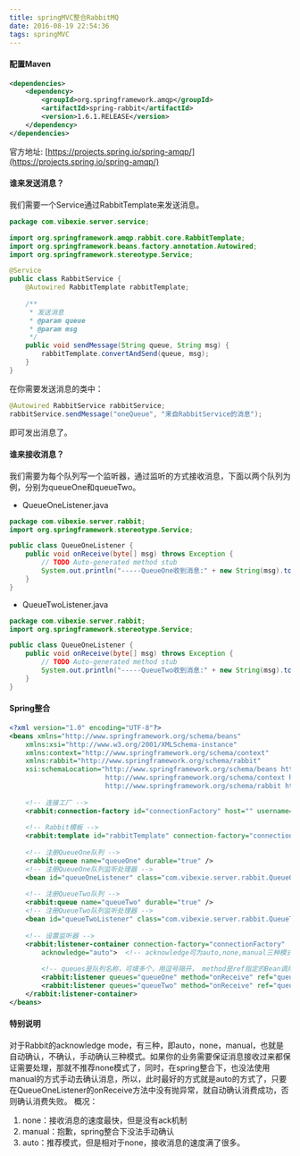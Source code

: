 ```yaml
---
title: springMVC整合RabbitMQ
date: 2016-08-19 22:54:36
tags: springMVC
---
```

#### 配置Maven
``` xml
<dependencies>
    <dependency>
        <groupId>org.springframework.amqp</groupId>
        <artifactId>spring-rabbit</artifactId>
        <version>1.6.1.RELEASE</version>
    </dependency>
</dependencies>
```
官方地址: [https://projects.spring.io/spring-amqp/](https://projects.spring.io/spring-amqp/)

#### 谁来发送消息？
我们需要一个Service通过RabbitTemplate来发送消息。
``` java
package com.vibexie.server.service;

import org.springframework.amqp.rabbit.core.RabbitTemplate;
import org.springframework.beans.factory.annotation.Autowired;
import org.springframework.stereotype.Service;

@Service
public class RabbitService {
	@Autowired RabbitTemplate rabbitTemplate;
	
	/**
	 * 发送消息
	 * @param queue
	 * @param msg
	 */
	public void sendMessage(String queue, String msg) {
		rabbitTemplate.convertAndSend(queue, msg);
	}
}
```
<!-- more -->
在你需要发送消息的类中：
``` java
@Autowired RabbitService rabbitService;
rabbitService.sendMessage("oneQueue", "来自RabbitService的消息");
```
即可发出消息了。


#### 谁来接收消息？
我们需要为每个队列写一个监听器，通过监听的方式接收消息，下面以两个队列为例，分别为queueOne和queueTwo。
* QueueOneListener.java
``` java
package com.vibexie.server.rabbit;
import org.springframework.stereotype.Service;

public class QueueOneListener {
	public void onReceive(byte[] msg) throws Exception {
		// TODO Auto-generated method stub
		System.out.println("-----QueueOne收到消息:" + new String(msg).toString());
	}
}
```
* QueueTwoListener.java
``` java
package com.vibexie.server.rabbit;
import org.springframework.stereotype.Service;

public class QueueOneListener {
	public void onReceive(byte[] msg) throws Exception {
		// TODO Auto-generated method stub
		System.out.println("-----QueueTwo收到消息:" + new String(msg).toString());
	}
}
```

#### Spring整合
``` xml
<?xml version="1.0" encoding="UTF-8"?>
<beans xmlns="http://www.springframework.org/schema/beans" 
	xmlns:xsi="http://www.w3.org/2001/XMLSchema-instance" 
	xmlns:context="http://www.springframework.org/schema/context"
	xmlns:rabbit="http://www.springframework.org/schema/rabbit"
	xsi:schemaLocation="http://www.springframework.org/schema/beans http://www.springframework.org/schema/beans/spring-beans-4.0.xsd
	                    http://www.springframework.org/schema/context http://www.springframework.org/schema/context/spring-context-4.0.xsd
	                    http://www.springframework.org/schema/rabbit http://www.springframework.org/schema/rabbit/spring-rabbit-1.5.xsd" >
	
	<!-- 连接工厂 -->
	<rabbit:connection-factory id="connectionFactory" host="" username="" password="" cache-mode="CONNECTION" connection-cache-size="25" />
	
	<!-- Rabbit模板 -->
    <rabbit:template id="rabbitTemplate" connection-factory="connectionFactory"/>
	   
	<!-- 注册QueueOne队列 -->
	<rabbit:queue name="queueOne" durable="true" />
	<!-- 注册QueueOne队列监听处理器 -->
	<bean id="queueOneListener" class="com.vibexie.server.rabbit.QueueOneListener" />
	
	<!-- 注册QueueTwo队列 -->
	<rabbit:queue name="queueTwo" durable="true" />
	<!-- 注册QueueTwo队列监听处理器 -->
	<bean id="queueTwoListener" class="com.vibexie.server.rabbit.QueueTwoListener" />
	
	<!-- 设置监听器 -->
	<rabbit:listener-container connection-factory="connectionFactory"
	    acknowledge="auto">  <!-- acknowledge可为auto,none,manual三种模式-->
	
        <!-- queues是队列名称，可填多个，用逗号隔开， method是ref指定的Bean调用Invoke方法执行的方法名称 -->
        <rabbit:listener queues="queueOne" method="onReceive" ref="queueOneListener" />
        <rabbit:listener queues="queueTwo" method="onReceive" ref="queueTwoListener" />
	</rabbit:listener-container>
</beans>
```
#### 特别说明
对于Rabbit的acknowledge mode，有三种，即auto，none，manual，也就是自动确认，不确认，手动确认三种模式。如果你的业务需要保证消息接收过来都保证需要处理，那就不推荐none模式了，同时，在spring整合下，也没法使用manual的方式手动去确认消息，所以，此时最好的方式就是auto的方式了，只要在QueueOneListener的onReceive方法中没有抛异常，就自动确认消费成功，否则确认消费失败。
概况：
1. none：接收消息的速度最快，但是没有ack机制
2. manual：抱歉，spring整合下没法手动确认
3. auto：推荐模式，但是相对于none，接收消息的速度满了很多。
